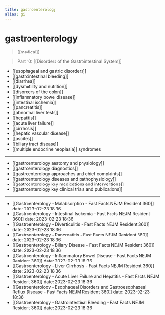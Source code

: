 ```yaml
---
title: gastroenterology
alias: gi
---
```


# gastroenterology

> [[medical]]

> Part 10: [[Disorders of the Gastrointestinal System]]

- [[esophageal and gastric disorders]]
- [[gastrointestinal bleeding]]
- [[diarrhea]]
- [[dysmotility and nutrition]]
- [[disorders of the colon]]
- [[inflammatory bowel disease]]
- [[intestinal ischemia]]
- [[pancreatitis]]
- [[abnormal liver tests]]
- [[hepatitis]]
- [[acute liver failure]]
- [[cirrhosis]]
- [[hepatic vascular disease]]
- [[ascites]]
- [[biliary tract disease]]
- [[multiple endocrine neoplasia]] syndromes

---

- [[gastroenterology anatomy and physiology]]
- [[gastroenterology diagnostics]]
- [[gastroenterology approaches and chief complaints]]
- [[gastroenterology diseases and pathophysiology]]
- [[gastroenterology key medications and interventions]]
- [[gastroenterology key clinical trials and publications]]

---

- [[Gastroenterology - Malabsorption - Fast Facts  NEJM Resident 360]] date: 2023-02-23 18:36
- [[Gastroenterology - Intestinal Ischemia - Fast Facts  NEJM Resident 360]] date: 2023-02-23 18:36
- [[Gastroenterology - Diverticulitis - Fast Facts  NEJM Resident 360]] date: 2023-02-23 18:36
- [[Gastroenterology - Pancreatitis - Fast Facts  NEJM Resident 360]] date: 2023-02-23 18:36
- [[Gastroenterology - Biliary Disease - Fast Facts  NEJM Resident 360]] date: 2023-02-23 18:36
- [[Gastroenterology - Inflammatory Bowel Disease - Fast Facts  NEJM Resident 360]] date: 2023-02-23 18:36
- [[Gastroenterology - Liver Cirrhosis - Fast Facts  NEJM Resident 360]] date: 2023-02-23 18:36
- [[Gastroenterology - Acute Liver Failure and Hepatitis - Fast Facts  NEJM Resident 360]] date: 2023-02-23 18:36
- [[Gastroenterology - Esophageal Disorders and Gastroesophageal Reflux Disease - Fast Facts  NEJM Resident 360]] date: 2023-02-23 18:36
- [[Gastroenterology - Gastrointestinal Bleeding - Fast Facts  NEJM Resident 360]] date: 2023-02-23 18:36
